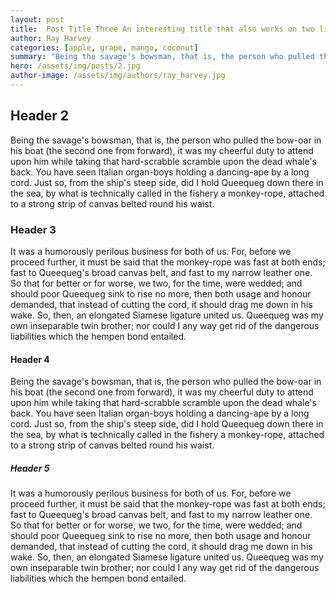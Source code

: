 ```yaml
---
layout: post
title:  Post Title Three An interesting title that also works on two lines if it has to
author: Ray Harvey
categories: [apple, grape, mango, coconut]
summary: "Being the savage's bowsman, that is, the person who pulled the bow-oar in his boat (the second one from forward), it was my cheerful duty to attend upon him while taking that hard-scrabble scramble upon the dead whale's back."
hero: /assets/img/posts/2.jpg
author-image: /assets/img/authors/ray_harvey.jpg
---
```


## Header 2
Being the savage's bowsman, that is, the person who pulled the bow-oar in his boat (the second one from forward), it was my cheerful duty to attend upon him while taking that hard-scrabble scramble upon the dead whale's back. You have seen Italian organ-boys holding a dancing-ape by a long cord. Just so, from the ship's steep side, did I hold Queequeg down there in the sea, by what is technically called in the fishery a monkey-rope, attached to a strong strip of canvas belted round his waist.

### Header 3
It was a humorously perilous business for both of us. For, before we proceed further, it must be said that the monkey-rope was fast at both ends; fast to Queequeg's broad canvas belt, and fast to my narrow leather one. So that for better or for worse, we two, for the time, were wedded; and should poor Queequeg sink to rise no more, then both usage and honour demanded, that instead of cutting the cord, it should drag me down in his wake. So, then, an elongated Siamese ligature united us. Queequeg was my own inseparable twin brother; nor could I any way get rid of the dangerous liabilities which the hempen bond entailed.

#### Header 4
Being the savage's bowsman, that is, the person who pulled the bow-oar in his boat (the second one from forward), it was my cheerful duty to attend upon him while taking that hard-scrabble scramble upon the dead whale's back. You have seen Italian organ-boys holding a dancing-ape by a long cord. Just so, from the ship's steep side, did I hold Queequeg down there in the sea, by what is technically called in the fishery a monkey-rope, attached to a strong strip of canvas belted round his waist.

##### Header 5
It was a humorously perilous business for both of us. For, before we proceed further, it must be said that the monkey-rope was fast at both ends; fast to Queequeg's broad canvas belt, and fast to my narrow leather one. So that for better or for worse, we two, for the time, were wedded; and should poor Queequeg sink to rise no more, then both usage and honour demanded, that instead of cutting the cord, it should drag me down in his wake. So, then, an elongated Siamese ligature united us. Queequeg was my own inseparable twin brother; nor could I any way get rid of the dangerous liabilities which the hempen bond entailed.
